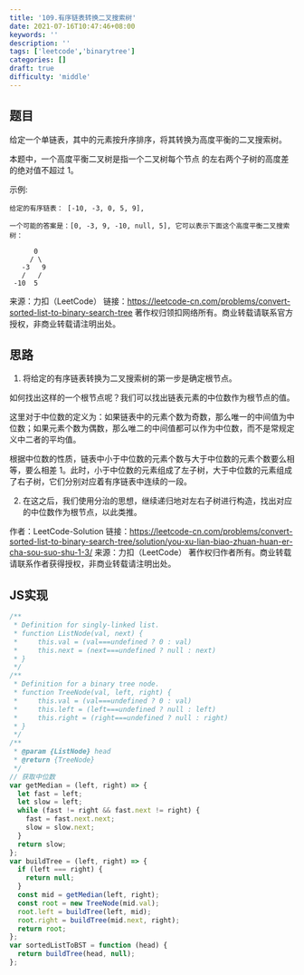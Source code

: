 ```yaml
---
title: '109.有序链表转换二叉搜索树'
date: 2021-07-16T10:47:46+08:00
keywords: ''
description: ''
tags: ['leetcode','binarytree']
categories: []
draft: true
difficulty: 'middle'
---
```


## 题目

给定一个单链表，其中的元素按升序排序，将其转换为高度平衡的二叉搜索树。

本题中，一个高度平衡二叉树是指一个二叉树每个节点 的左右两个子树的高度差的绝对值不超过 1。

示例:
```
给定的有序链表： [-10, -3, 0, 5, 9],

一个可能的答案是：[0, -3, 9, -10, null, 5], 它可以表示下面这个高度平衡二叉搜索树：

      0
     / \
   -3   9
   /   /
 -10  5
```

来源：力扣（LeetCode）
链接：https://leetcode-cn.com/problems/convert-sorted-list-to-binary-search-tree
著作权归领扣网络所有。商业转载请联系官方授权，非商业转载请注明出处。

## 思路 

1. 将给定的有序链表转换为二叉搜索树的第一步是确定根节点。

如何找出这样的一个根节点呢？我们可以找出链表元素的中位数作为根节点的值。

这里对于中位数的定义为：如果链表中的元素个数为奇数，那么唯一的中间值为中位数；如果元素个数为偶数，那么唯二的中间值都可以作为中位数，而不是常规定义中二者的平均值。

根据中位数的性质，链表中小于中位数的元素个数与大于中位数的元素个数要么相等，要么相差 1。此时，小于中位数的元素组成了左子树，大于中位数的元素组成了右子树，它们分别对应着有序链表中连续的一段。

2. 在这之后，我们使用分治的思想，继续递归地对左右子树进行构造，找出对应的中位数作为根节点，以此类推。

作者：LeetCode-Solution
链接：https://leetcode-cn.com/problems/convert-sorted-list-to-binary-search-tree/solution/you-xu-lian-biao-zhuan-huan-er-cha-sou-suo-shu-1-3/
来源：力扣（LeetCode）
著作权归作者所有。商业转载请联系作者获得授权，非商业转载请注明出处。

## JS实现

```javascript
/**
 * Definition for singly-linked list.
 * function ListNode(val, next) {
 *     this.val = (val===undefined ? 0 : val)
 *     this.next = (next===undefined ? null : next)
 * }
 */
/**
 * Definition for a binary tree node.
 * function TreeNode(val, left, right) {
 *     this.val = (val===undefined ? 0 : val)
 *     this.left = (left===undefined ? null : left)
 *     this.right = (right===undefined ? null : right)
 * }
 */
/**
 * @param {ListNode} head
 * @return {TreeNode}
 */
// 获取中位数
var getMedian = (left, right) => {
  let fast = left;
  let slow = left;
  while (fast != right && fast.next != right) {
    fast = fast.next.next;
    slow = slow.next;
  }
  return slow;
};
var buildTree = (left, right) => {
  if (left === right) {
    return null;
  }
  const mid = getMedian(left, right);
  const root = new TreeNode(mid.val);
  root.left = buildTree(left, mid);
  root.right = buildTree(mid.next, right);
  return root;
};
var sortedListToBST = function (head) {
  return buildTree(head, null);
};
```
